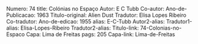 Numero: 74
title: Colónias no Espaço
Autor: E C Tubb
Co-autor: 
Ano-de-Publicacao: 1963
Titulo-original: Alien Dust
Tradutor: Elisa Lopes Ribeiro
Co-tradutor: 
Ano-de-edicao: 1955
alias: E-C-Tubb
Autor2-alias: 
Tradutor1-alias: Elisa-Lopes-Ribeiro
Tradutor2-alias: 
Titulo-link: 74-Colonias-no-Espaco
Capa: Lima de Freitas
pags: 205
Capa-link: Lima-de-Freitas